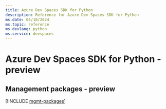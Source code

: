 ```yaml
---
title: Azure Dev Spaces SDK for Python
description: Reference for Azure Dev Spaces SDK for Python
ms.date: 04/10/2024
ms.topic: reference
ms.devlang: python
ms.service: devspaces
---
```

# Azure Dev Spaces SDK for Python - preview

## Management packages - preview
[!INCLUDE [mgmt-packages](dev-spaces-mgmt-index.md)]